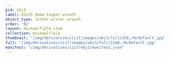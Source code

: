 ```yaml
---
pid: obj3
label: Edith Emma Cooper wreath
object_type: letter writer wreath
order: '02'
layout: michaelfield_item
collection: michaelfield
thumbnail: "/img/derivatives/iiif/images/obj3/full/250,/0/default.jpg"
full: "/img/derivatives/iiif/images/obj3/full/1140,/0/default.jpg"
manifest: "/img/derivatives/iiif/obj3/manifest.json"
---
```

